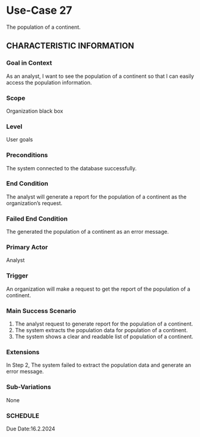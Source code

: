 # Use-Case 27
The population of a continent.
## CHARACTERISTIC INFORMATION
### Goal in Context
As an analyst, I want to see the population of a continent so that I can easily access the population information.
### Scope
Organization black box
### Level
User goals
### Preconditions
The system connected to the database successfully.
### End Condition
The analyst will generate a report for the population of a continent as the organization’s request.
### Failed End Condition
The generated the population of a continent as an error message.
### Primary Actor
Analyst
### Trigger
An organization will make a request to get the report of the population of a continent. 
### Main Success Scenario
1.  The analyst request to generate report for the population of a continent.
2.  The system extracts the population data for population of a continent.
3.  The system shows a clear and readable list of population of a continent. 
### Extensions
In Step 2, The system failed to extract the population data and generate an error message.
### Sub-Variations
None
### SCHEDULE
Due Date:16.2.2024
